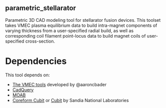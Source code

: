 ## parametric_stellarator
Parametric 3D CAD modeling tool for stellarator fusion devices. This toolset takes VMEC plasma equilibrium data to build intra-magnet components of varying thickness from a user-specified radial build, as well as corresponding coil filament point-locus data to build magnet coils of user-specified cross-section.

# Dependencies
This tool depends on:

- [The VMEC tools](https://github.com/aaroncbader/pystell_uw/blob/master/read_vmec.py) developed by @aaroncbader 
- [CadQuery](https://cadquery.readthedocs.io/en/latest/installation.html)
- [MOAB](https://bitbucket.org/fathomteam/moab/src/master/)
- [Coreform Cubit](https://coreform.com/products/downloads/) or [Cubit](https://cubit.sandia.gov/downloads/) by Sandia National Laboratories
